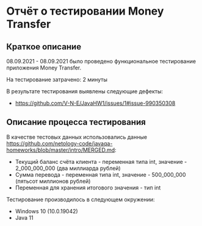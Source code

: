 # Отчёт о тестировании Money Transfer

## Краткое описание

08.09.2021 - 08.09.2021 было проведено функциональное тестирование приложения Money Transfer.

На тестирование затрачено: 2 минуты

В результате тестирования выявлены следующие дефекты:
* https://github.com/V-N-E/JavaHW1/issues/1#issue-990350308

## Описание процесса тестирования

В качестве тестовых данных использовались данные <https://github.com/netology-code/javaqa-homeworks/blob/master/intro/MERGED.md>:
* Текущий баланс счёта клиента - переменная типа int, значение - 2_000_000_000 (два миллиарда рублей)
* Сумма перевода - переменная типа int, значение - 500_000_000 (пятьсот миллионов рублей)
* Переменная для хранения итогового значения - тип int

Тестирование производилось в следующем окружении:
* Windows 10 (10.0.19042)
* Java 11